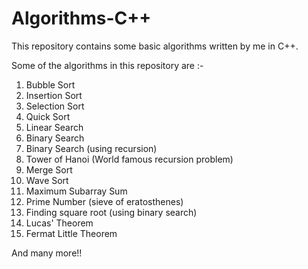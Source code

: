 # Algorithms-C++
This repository contains some basic algorithms written by me in C++.

Some of the algorithms in this repository are :-

1. Bubble Sort
2. Insertion Sort
3. Selection Sort
4. Quick Sort
5. Linear Search
6. Binary Search
7. Binary Search (using recursion)
8. Tower of Hanoi (World famous recursion problem)
9. Merge Sort
10. Wave Sort
11. Maximum Subarray Sum
12. Prime Number (sieve of eratosthenes)
13. Finding square root (using binary search)
14. Lucas' Theorem
15. Fermat Little Theorem

And many more!!
